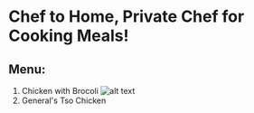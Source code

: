 # **Chef to Home, Private Chef for Cooking Meals!**
## Menu:
1. Chicken with Brocoli
![alt text](https://thewoksoflife.com/wp-content/uploads/2019/05/chicken-with-broccoli-11-500x500.jpg)
2. General's Tso Chicken
